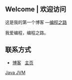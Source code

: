 ## Welcome | 欢迎访问

这是我的第一个博客 —[编程之路]( https://bczl.github.io/ )

我爱编程，编程之路。

## 联系方式

* [博客]( https://bczl.github.io/ )   [主页]( https://github.com/bczl )  

 [Java JVM]( https://github.com/bczl/pers.bczl.se.jvm )
